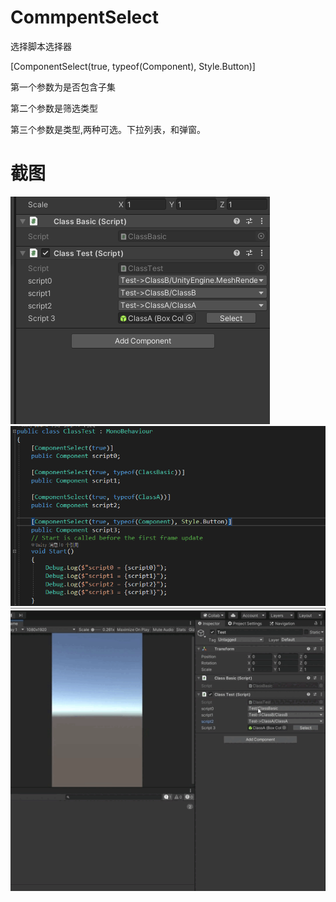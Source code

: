 
# CommpentSelect

选择脚本选择器

[ComponentSelect(true, typeof(Component), Style.Button)]

第一个参数为是否包含子集

第二个参数是筛选类型

第三个参数是类型,两种可选。下拉列表，和弹窗。

# 截图
![Image text](https://github.com/corle-bell/CommpentSelect/blob/main/Screenshoot/QQ截图20230827114033.png)
![Image text](https://github.com/corle-bell/CommpentSelect/blob/main/Screenshoot/QQ截图20230827114117.png)
![Image text](https://github.com/corle-bell/CommpentSelect/blob/main/Screenshoot/QQ录屏20230827114244.gif)



